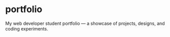 # portfolio
My web developer student portfolio — a showcase of projects, designs, and coding experiments.
